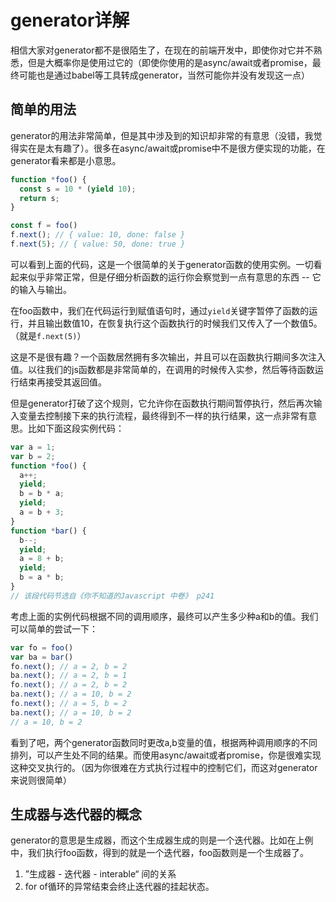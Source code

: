 # generator详解

相信大家对generator都不是很陌生了，在现在的前端开发中，即使你对它并不熟悉，但是大概率你是使用过它的（即使你使用的是async/await或者promise，最终可能也是通过babel等工具转成generator，当然可能你并没有发现这一点）

## 简单的用法

generator的用法非常简单，但是其中涉及到的知识却非常的有意思（没错，我觉得实在是太有趣了）。很多在async/await或promise中不是很方便实现的功能，在generator看来都是小意思。

```js
function *foo() {
  const s = 10 * (yield 10);
  return s;
}

const f = foo()
f.next(); // { value: 10, done: false }
f.next(5); // { value: 50, done: true }
```

可以看到上面的代码，这是一个很简单的关于generator函数的使用实例。一切看起来似乎非常正常，但是仔细分析函数的运行你会察觉到一点有意思的东西 -- 它的输入与输出。

在foo函数中，我们在代码运行到赋值语句时，通过`yield`关键字暂停了函数的运行，并且输出数值10，在恢复执行这个函数执行的时候我们又传入了一个数值5。（就是`f.next(5)`）

这是不是很有趣？一个函数居然拥有多次输出，并且可以在函数执行期间多次注入值。以往我们的js函数都是非常简单的，在调用的时候传入实参，然后等待函数运行结束再接受其返回值。

但是generator打破了这个规则，它允许你在函数执行期间暂停执行，然后再次输入变量去控制接下来的执行流程，最终得到不一样的执行结果，这一点非常有意思。比如下面这段实例代码：

```js
var a = 1;
var b = 2;
function *foo() {
  a++;
  yield;
  b = b * a;
  yield;
  a = b + 3;
}
function *bar() {
  b--;
  yield;
  a = 8 + b;
  yield;
  b = a * b;
}
// 该段代码节选自《你不知道的Javascript 中卷》 p241
```

考虑上面的实例代码根据不同的调用顺序，最终可以产生多少种a和b的值。我们可以简单的尝试一下：

```js
var fo = foo()
var ba = bar()
fo.next(); // a = 2, b = 2
ba.next(); // a = 2, b = 1
fo.next(); // a = 2, b = 2
ba.next(); // a = 10, b = 2
fo.next(); // a = 5, b = 2
ba.next(); // a = 10, b = 2
// a = 10, b = 2
```

看到了吧，两个generator函数同时更改a,b变量的值，根据两种调用顺序的不同排列，可以产生处不同的结果。而使用async/await或者promise，你是很难实现这种交叉执行的。（因为你很难在方式执行过程中的控制它们，而这对generator来说则很简单）

## 生成器与迭代器的概念

generator的意思是生成器，而这个生成器生成的则是一个迭代器。比如在上例中，我们执行foo函数，得到的就是一个迭代器，foo函数则是一个生成器了。

1. ”生成器 - 迭代器 - interable“ 间的关系
2. for of循环的异常结束会终止迭代器的挂起状态。
